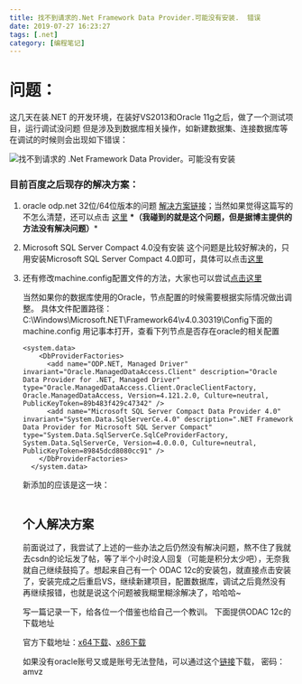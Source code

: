 ```yaml
---
title: 找不到请求的.Net Framework Data Provider.可能没有安装.  错误
date: 2019-07-27 16:23:27
tags: [.net]
category: [编程笔记]
---
```


# 问题：

这几天在装.NET 的开发环境，在装好VS2013和Oracle 11g之后，做了一个测试项目，运行调试没问题
但是涉及到数据库相关操作，如新建数据集、连接数据库等在调试的时候则会出现如下错误：

![找不到请求的 .Net Framework Data Provider。可能没有安装](D:\workplace\GitSpace\Blogs\source\_posts\assets\20180724122125269.jfif)

### 目前百度之后现存的解决方案：

1. oracle odp.net 32位/64位版本的问题
   [解决方案链接](http://www.cnblogs.com/yjmyzz/archive/2011/04/19/2020793.html)；当然如果觉得这篇写的不怎么清楚，还可以点击 [这里](https://www.cnblogs.com/gudi/p/6110875.html)
   **\*（我碰到的就是这个问题，但是据博主提供的方法没有解决问题）***

2. Microsoft SQL Server Compact 4.0没有安装 这个问题是比较好解决的，只用安装Microsoft SQL Server Compact
   4.0即可，具体可以点击[这里](https://blog.csdn.net/yuchou123456789/article/details/7031206)

3. 还有修改machine.config配置文件的方法，大家也可以尝试[点击这里](http://qihuayu2010.blog.163.com/blog/static/18790015920138235546382/)

   当然如果你的数据库使用的Oracle，节点配置的时候需要根据实际情况做出调整。
   具体文件配置路径：C:\Windows\Microsoft.NET\Framework64\v4.0.30319\Config下面的machine.config
   用记事本打开，查看下列节点是否存在oracle的相关配置

   ```
   <system.data>
       <DbProviderFactories>
         <add name="ODP.NET, Managed Driver" invariant="Oracle.ManagedDataAccess.Client" description="Oracle Data Provider for .NET, Managed Driver" type="Oracle.ManagedDataAccess.Client.OracleClientFactory, Oracle.ManagedDataAccess, Version=4.121.2.0, Culture=neutral, PublicKeyToken=89b483f429c47342" />
         <add name="Microsoft SQL Server Compact Data Provider 4.0" invariant="System.Data.SqlServerCe.4.0" description=".NET Framework Data Provider for Microsoft SQL Server Compact" type="System.Data.SqlServerCe.SqlCeProviderFactory, System.Data.SqlServerCe, Version=4.0.0.0, Culture=neutral, PublicKeyToken=89845dcd8080cc91" />
       </DbProviderFactories>
     </system.data>
   ```

   新添加的应该是这一块：

   ```
   
   ```

   ## 个人解决方案

   前面说过了，我尝试了上述的一些办法之后仍然没有解决问题，熬不住了我就去csdn的论坛发了帖，等了半个小时没人回复（可能是积分太少吧），无奈我就自己继续鼓捣了。想起来自己有一个 ODAC 12c的安装包，就直接点击安装了，安装完成之后重启VS，继续新建项目，配置数据库，调试之后竟然没有再继续报错，也就是说这个问题被我糊里糊涂解决了，哈哈哈~

   写一篇记录一下，给各位一个借鉴也给自己一个教训。
   下面提供ODAC 12c的下载地址

   官方下载地址：[x64下载](http://www.oracle.com/technetwork/database/windows/downloads/index-090165.html)、[x86下载](http://www.oracle.com/technetwork/topics/dotnet/utilsoft-086879.html)

   如果没有oracle账号又或是账号无法登陆，可以通过这个[链接](https://pan.baidu.com/s/13JEqOxtnqwVIu1ohEKds2g)下载， 密码：amvz
